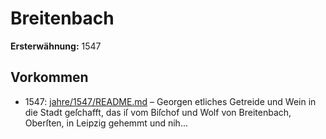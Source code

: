 # Breitenbach

**Ersterwähnung:** 1547

## Vorkommen
- 1547: [jahre/1547/README.md](../jahre/1547/README.md) – Georgen etliches Getreide und Wein in
die Stadt geſchafft, das iſ vom Biſchof und Wolf von
Breitenbach, Oberſten, in Leipzig gehemmt und nih...

